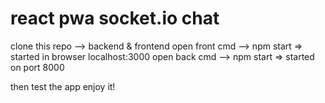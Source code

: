 # react pwa socket.io chat

clone this repo --> backend & frontend
open front cmd --> npm start => started in browser localhost:3000
open back cmd --> npm start => started on port 8000

then test the app
enjoy it!